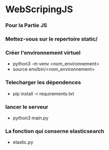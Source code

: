 # WebScripingJS
### Pour la Partie JS
### Mettez-vous sur le repertoire static/


### Créer l'environnement virtuel
- python3 -m venv <nom_environnement> <br>
- source env/bin/<nom_environnement>

### Telecharger les dépendences 
- pip install -r requirements.txt

### lancer le serveur 
- python3 main.py

### La fonction qui conserne elasticsearch 
- elastic.py


